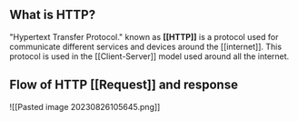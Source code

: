 ## What is HTTP?

"Hypertext Transfer Protocol." known as **[[HTTP]]** is a protocol used for communicate different services and devices around the [[internet]]. This protocol is used in the [[Client-Server]] model used around all the internet.


## Flow of HTTP [[Request]] and response

![[Pasted image 20230826105645.png]]
